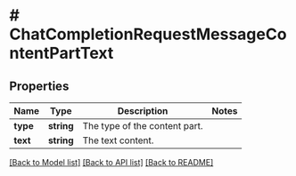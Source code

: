 # # ChatCompletionRequestMessageContentPartText

## Properties

Name | Type | Description | Notes
------------ | ------------- | ------------- | -------------
**type** | **string** | The type of the content part. |
**text** | **string** | The text content. |

[[Back to Model list]](../../README.md#models) [[Back to API list]](../../README.md#endpoints) [[Back to README]](../../README.md)

